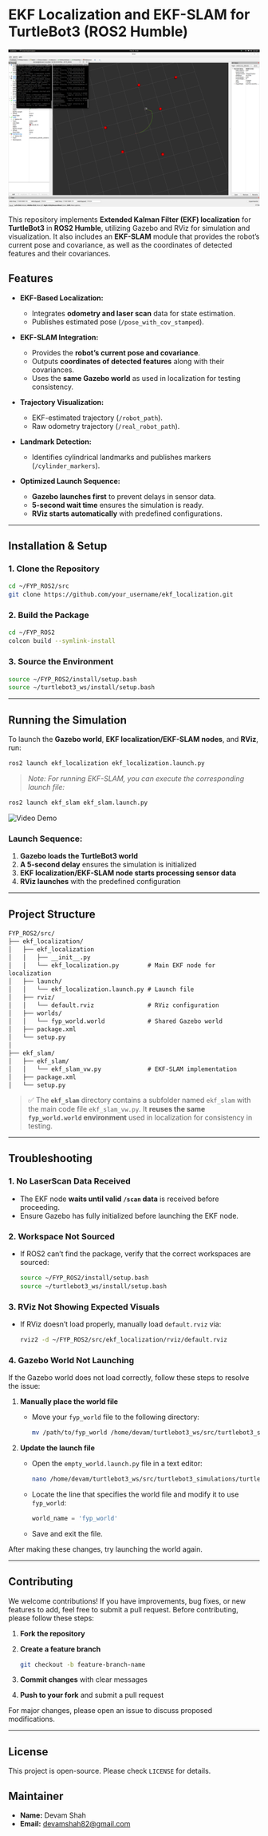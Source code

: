 # **EKF Localization and EKF-SLAM for TurtleBot3 (ROS2 Humble)**

![EKF Localization Outcome](image.png)

This repository implements **Extended Kalman Filter (EKF) localization** for **TurtleBot3** in **ROS2 Humble**, utilizing Gazebo and RViz for simulation and visualization. It also includes an **EKF-SLAM** module that provides the robot’s current pose and covariance, as well as the coordinates of detected features and their covariances.

## **Features**

- **EKF-Based Localization:**  
  - Integrates **odometry and laser scan** data for state estimation.  
  - Publishes estimated pose (`/pose_with_cov_stamped`).  

- **EKF-SLAM Integration:**  
  - Provides the **robot’s current pose and covariance**.  
  - Outputs **coordinates of detected features** along with their covariances.  
  - Uses the **same Gazebo world** as used in localization for testing consistency.

- **Trajectory Visualization:**  
  - EKF-estimated trajectory (`/robot_path`).  
  - Raw odometry trajectory (`/real_robot_path`).  

- **Landmark Detection:**  
  - Identifies cylindrical landmarks and publishes markers (`/cylinder_markers`).  

- **Optimized Launch Sequence:**  
  - **Gazebo launches first** to prevent delays in sensor data.  
  - **5-second wait time** ensures the simulation is ready.  
  - **RViz starts automatically** with predefined configurations.

---

## **Installation & Setup**

### **1. Clone the Repository**

```bash
cd ~/FYP_ROS2/src
git clone https://github.com/your_username/ekf_localization.git
```

### **2. Build the Package**

```bash
cd ~/FYP_ROS2
colcon build --symlink-install
```

### **3. Source the Environment**

```bash
source ~/FYP_ROS2/install/setup.bash
source ~/turtlebot3_ws/install/setup.bash
```

---

## **Running the Simulation**

To launch the **Gazebo world**, **EKF localization/EKF-SLAM nodes**, and **RViz**, run:

```bash
ros2 launch ekf_localization ekf_localization.launch.py
```

> *Note: For running EKF-SLAM, you can execute the corresponding launch file:*

```bash
ros2 launch ekf_slam ekf_slam.launch.py
```

![Video Demo](Simulation.gif)

### **Launch Sequence:**  
1. **Gazebo loads the TurtleBot3 world**  
2. **A 5-second delay** ensures the simulation is initialized  
3. **EKF localization/EKF-SLAM node starts processing sensor data**  
4. **RViz launches** with the predefined configuration

---

## **Project Structure**

```
FYP_ROS2/src/
├── ekf_localization/
│   ├── ekf_localization
│   │   ├── __init__.py
│   │   └── ekf_localization.py        # Main EKF node for localization
│   ├── launch/
│   │   └── ekf_localization.launch.py # Launch file
│   ├── rviz/
│   │   └── default.rviz               # RViz configuration
│   ├── worlds/
│   │   └── fyp_world.world            # Shared Gazebo world
│   ├── package.xml
│   └── setup.py
│
├── ekf_slam/
│   ├── ekf_slam/
│   │   └── ekf_slam_vw.py             # EKF-SLAM implementation
│   ├── package.xml
│   └── setup.py
```

> ✅ The **`ekf_slam`** directory contains a subfolder named `ekf_slam` with the main code file `ekf_slam_vw.py`. It **reuses the same `fyp_world.world` environment** used in localization for consistency in testing.

---

## **Troubleshooting**

### **1. No LaserScan Data Received**  
- The EKF node **waits until valid `/scan` data** is received before proceeding.  
- Ensure Gazebo has fully initialized before launching the EKF node.  

### **2. Workspace Not Sourced**  
- If ROS2 can’t find the package, verify that the correct workspaces are sourced:  

  ```bash
  source ~/FYP_ROS2/install/setup.bash
  source ~/turtlebot3_ws/install/setup.bash
  ```

### **3. RViz Not Showing Expected Visuals**  
- If RViz doesn’t load properly, manually load `default.rviz` via:  

  ```bash
  rviz2 -d ~/FYP_ROS2/src/ekf_localization/rviz/default.rviz
  ```

### **4. Gazebo World Not Launching**  
If the Gazebo world does not load correctly, follow these steps to resolve the issue:

1. **Manually place the world file**  
   - Move your `fyp_world` file to the following directory:  

     ```bash
     mv /path/to/fyp_world /home/devam/turtlebot3_ws/src/turtlebot3_simulations/turtlebot3_gazebo/worlds/
     ```

2. **Update the launch file**  
   - Open the `empty_world.launch.py` file in a text editor:  

     ```bash
     nano /home/devam/turtlebot3_ws/src/turtlebot3_simulations/turtlebot3_gazebo/launch/empty_world.launch.py
     ```
     
   - Locate the line that specifies the world file and modify it to use `fyp_world`:  

     ```python
     world_name = 'fyp_world'
     ```
     
   - Save and exit the file.  

After making these changes, try launching the world again.

---

## **Contributing**

We welcome contributions! If you have improvements, bug fixes, or new features to add, feel free to submit a pull request. Before contributing, please follow these steps:

1. **Fork the repository**
2. **Create a feature branch**

   ```bash
   git checkout -b feature-branch-name
   ```

3. **Commit changes** with clear messages  
4. **Push to your fork** and submit a pull request  

For major changes, please open an issue to discuss proposed modifications.

---

## **License**

This project is open-source. Please check `LICENSE` for details.

## **Maintainer**

- **Name:** Devam Shah  
- **Email:** devamshah82@gmail.com
